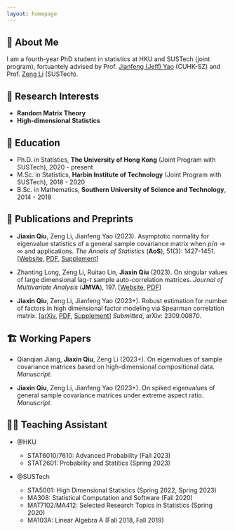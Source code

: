 ```yaml
---
layout: homepage
---
```


## 📣 About Me

I am a fourth-year PhD student in statistics at HKU and SUSTech (joint program), fortuantely advised by Prof. [Jianfeng (Jeff) Yao](https://jianfengyao.wordpress.com/) (CUHK-SZ) and Prof. [Zeng Li](https://sites.google.com/site/zenglihku/zeng-li-%E6%9D%8E%E6%9B%BE) (SUSTech). 

## 🔭 Research Interests

- **Random Matrix Theory** 
- **High-dimensional Statistics** 

## 🏫 Education

- Ph.D. in Statistics, **The University of Hong Kong** (Joint Program with SUSTech), 2020 - present
- M.Sc. in Statistics, **Harbin Institute of Technology** (Joint Program with SUSTech), 2018 - 2020
- B.Sc. in Mathematics, **Southern University of Science and Technology**, 2014 - 2018

## 📝 Publications and Preprints

- **Jiaxin Qiu**, Zeng Li, Jianfeng Yao (2023). Asymptotic normality for eigenvalue statistics of a general sample covariance matrix when $p/n\to \infty$ and applications. *The Annals of Statistics* (**AoS**), 51(3): 1427-1451. [[Website](https://doi.org/10.1214/23-AOS2300), [PDF](/assets/files/papers/2023-AoS-main.pdf), [Supplement](/assets/files/papers/2023-AoS-supp.pdf)]

- Zhanting Long, Zeng Li, Ruitao Lin, **Jiaxin Qiu** (2023). On singular values of large dimensional lag-$\tau$ sample auto-correlation matrices. *Journal of Multivariate Analysis* (**JMVA**), 197. [[Website](https://doi.org/10.1016/j.jmva.2023.105205), [PDF](/assets/files/papers/2023-JMVA.pdf)]

- **Jiaxin Qiu**, Zeng Li, Jianfeng Yao (2023+). Robust estimation for number of factors in high dimensional factor modeling via Spearman correlation matrix. [[arXiv](https://arxiv.org/abs/2309.00870), [PDF](/assets/files/papers/2023-Spearman-main.pdf), [Supplement](/assets/files/papers/2023-Spearman-supp.pdf)] *Submitted*, arXiv: 2309.00870.

## 🏗️ Working Papers

- Qianqian Jiang, **Jiaxin Qiu**, Zeng Li (2023+). On eigenvalues of sample covariance matrices based on high-dimensional compositional data. *Manuscript*.

- **Jiaxin Qiu**, Zeng Li, Jianfeng Yao (2023+). On spiked eigenvalues of general sample covariance matrices under extreme aspect ratio. *Manuscript*.

## 🧑‍🏫 Teaching Assistant 

- @HKU

  - STAT6010/7610: Advanced Probability (Fall 2023)
  - STAT2601: Probability and Statitics (Spring 2023)

- @SUSTech

  - STA5001: High Dimensional Statistics (Spring 2022, Spring 2023)
  - MA308: Statistical Computation and Software (Fall 2020)
  - MAT7102/MA412: Selected Research Topics in Statistics (Spring 2020)
  - MA103A: Linear Algebra A (Fall 2018, Fall 2019)

